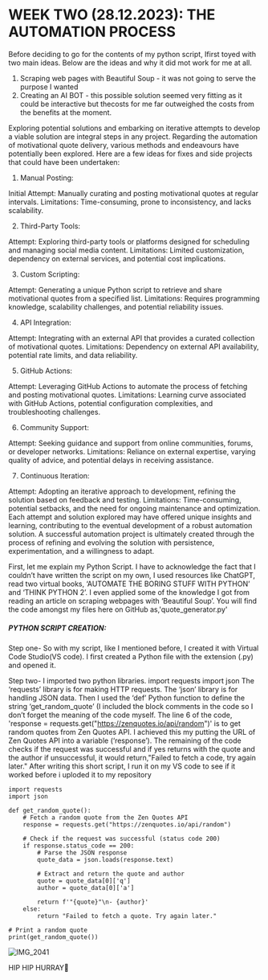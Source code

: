 # WEEK TWO (28.12.2023): THE AUTOMATION PROCESS
Before deciding to go for the contents of my python script, Ifirst toyed with two main ideas. Below are the ideas and why it did mot work for me at all.
1. Scraping web pages with Beautiful Soup - it was not going to serve the purpose I wanted
2. Creating an AI BOT - this possible solution seemed very fitting as it could be interactive but thecosts for me far outweighed the costs from the benefits at the moment.

Exploring potential solutions and embarking on iterative attempts to develop a viable solution are integral steps in any project. Regarding the automation of motivational quote delivery, various methods and endeavours have potentially been explored. Here are a few ideas for fixes and side projects that could have been undertaken:

1. Manual Posting:

Initial Attempt: Manually curating and posting motivational quotes at regular intervals.
Limitations: Time-consuming, prone to inconsistency, and lacks scalability.

2. Third-Party Tools:

Attempt: Exploring third-party tools or platforms designed for scheduling and managing social media content.
Limitations: Limited customization, dependency on external services, and potential cost implications.

3. Custom Scripting:

Attempt: Generating a unique Python script to retrieve and share motivational quotes from a specified list.
Limitations: Requires programming knowledge, scalability challenges, and potential reliability issues.

4. API Integration:

Attempt: Integrating with an external API that provides a curated collection of motivational quotes.
Limitations: Dependency on external API availability, potential rate limits, and data reliability.

5. GitHub Actions:

Attempt: Leveraging GitHub Actions to automate the process of fetching and posting motivational quotes.
Limitations: Learning curve associated with GitHub Actions, potential configuration complexities, and troubleshooting challenges.

6. Community Support:

Attempt: Seeking guidance and support from online communities, forums, or developer networks.
Limitations: Reliance on external expertise, varying quality of advice, and potential delays in receiving assistance.

7. Continuous Iteration:

Attempt: Adopting an iterative approach to development, refining the solution based on feedback and testing.
Limitations: Time-consuming, potential setbacks, and the need for ongoing maintenance and optimization.
Each attempt and solution explored may have offered unique insights and learning, contributing to the eventual development of a robust automation solution. A successful automation project is ultimately created through the process of refining and evolving the solution with persistence, experimentation, and a willingness to adapt.

First, let me explain my Python Script. I have to acknowledge the fact that I couldn’t have written the script on my own, I used resources like ChatGPT, read two virtual books, ‘AUTOMATE THE BORING STUFF WITH PYTHON’ and ‘THINK PYTHON 2’. I even applied some of the knowledge I got from reading an article on scraping webpages with ‘Beautiful Soup’. 
You will find the code amongst my files here on GitHub as,'quote_generator.py'

##### PYTHON SCRIPT CREATION:
Step one- So with my script, like I mentioned before, I created it with Virtual Code Studio(VS code). I first created a Python file with the extension (.py) and opened it. 

Step two- I imported two python libraries.
import requests 
import json
The ‘requests’ library is for making HTTP requests.
The ‘json’ library is for handling JSON data. 
Then I used the ‘def’ Python function to define the string ‘get_random_quote’
(I included the block comments in the code so I don’t forget the meaning of the code myself. 
The line 6 of the code, 'response = requests.get("https://zenquotes.io/api/random")' is to get random quotes from Zen Quotes API. I achieved this my putting the URL of Zen Quotes API into a variable (‘response’).
The remaining of the code checks if the request was successful and if yes returns with the quote and the author if unsuccessful, it would return,"Failed to fetch a code, try again later."
After writing this short script, I run it on my VS code to see if it worked before i uploded it to my repository

```
import requests
import json

def get_random_quote():
    # Fetch a random quote from the Zen Quotes API
    response = requests.get("https://zenquotes.io/api/random")

    # Check if the request was successful (status code 200)
    if response.status_code == 200:
        # Parse the JSON response
        quote_data = json.loads(response.text)

        # Extract and return the quote and author
        quote = quote_data[0]['q']
        author = quote_data[0]['a']

        return f'"{quote}"\n- {author}'
    else:
        return "Failed to fetch a quote. Try again later."

# Print a random quote
print(get_random_quote())

```
![IMG_2041](https://github.com/23W-GBAC/AmaAdusei/assets/148862738/bb1782bf-20da-4820-886d-87ab10e1a2a4)

HIP HIP HURRAY🥳
